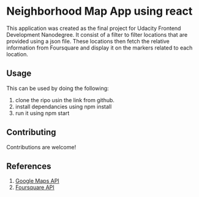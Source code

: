 # Neighborhood Map App using react
This application was created as the final project for Udacity Frontend Development Nanodegree.
It consist of a filter to filter locations that are provided using a json file.
These locations then fetch the relative information from Foursquare and display it on the markers related to each location.

## Usage
This can be used by doing the following:
1. clone the ripo usin the link from github.
2. install dependancies using npm install
3. run it using npm start


## Contributing
Contributions are welcome!

## References
1. [Google Maps API](https://developers.google.com/maps/documentation/javascript/tutorial)
2. [Foursquare API](https://foursquare.com/developers/explore)
